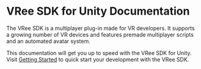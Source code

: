 # VRee SDK for Unity Documentation

The VRee SDK is a multiplayer plug-in made for VR developers. It supports a growing number of VR devices and features premade multiplayer scripts and an automated avatar system.

This documentation will get you up to speed with the VRee SDK for Unity. Visit [Getting Started](getting-started.md) to quick start your development with the VRee SDK.
